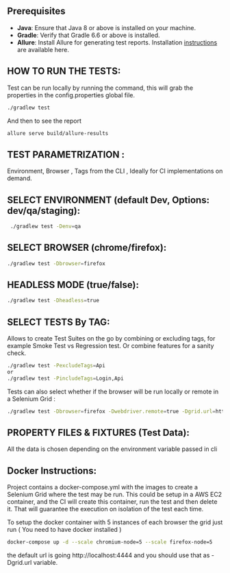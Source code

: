 ## Prerequisites
- **Java**: Ensure that Java 8 or above is installed on your machine.
- **Gradle**: Verify that Gradle 6.6 or above is installed.
- **Allure**: Install Allure for generating test reports. Installation [instructions](https://docs.qameta.io/allure/#_installing_a_commandline) are available here.

## HOW TO RUN THE TESTS:

Test can be run locally by running the command, this will grab the properties in the config.properties global file.
```bash
./gradlew test
```
And then to see the report

```bash
allure serve build/allure-results
```

## TEST PARAMETRIZATION : 
Environment, Browser , Tags from the CLI , Ideally for CI implementations on demand. 


## SELECT ENVIRONMENT (default Dev, Options: dev/qa/staging):

```bash
 ./gradlew test -Denv=qa
```

## SELECT BROWSER (chrome/firefox):
```bash
./gradlew test -Dbrowser=firefox
```

## HEADLESS MODE (true/false):
```bash
./gradlew test -Dheadless=true
```

## SELECT TESTS By TAG:
Allows to create Test Suites on the go by combining or excluding tags, for example Smoke Test vs Regression test. Or combine features for a sanity check.

```bash
./gradlew test -PexcludeTags=Api
or
./gradlew test -PincludeTags=Login,Api
```

Tests can also select whether if the browser will be run locally or remote in a Selenium Grid :

```bash
./gradlew test -Dbrowser=firefox -Dwebdriver.remote=true -Dgrid.url=http://localhost:4444
```

## PROPERTY FILES & FIXTURES (Test Data):
All the data is chosen depending on the environment variable passed in cli


## Docker Instructions:
Project contains a docker-compose.yml with the images to create a Selenium Grid where the test may be run. This could be setup in a AWS EC2 container, and the CI will create this container, run the test and then delete it. That will guarantee the execution on isolation of the test each time.

To setup the docker container with 5 instances of each browser the grid just run ( You need to have docker installed )
```bash
docker-compose up -d --scale chromium-node=5 --scale firefox-node=5
```

the default url is going http://localhost:4444 and you should use that as -Dgrid.url variable.


